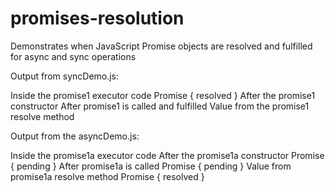 # promises-resolution
Demonstrates when JavaScript Promise objects are resolved and fulfilled for async and sync operations

Output from syncDemo.js:

Inside the promise1 executor code
Promise { resolved }
After the promise1 constructor
After promise1 is called and fulfilled
Value from the promise1 resolve method


Output from the asyncDemo.js:

Inside the promise1a executor code
After the promise1a constructor
Promise { pending }
After promise1a is called
Promise { pending }
Value from promise1a resolve method
Promise { resolved }
